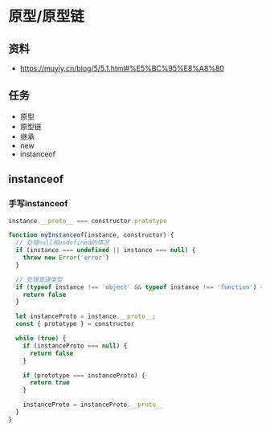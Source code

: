 # 原型/原型链

## 资料
- https://muyiy.cn/blog/5/5.1.html#%E5%BC%95%E8%A8%80

## 任务
- 原型
- 原型链
- 继承
- new
- instanceof

## instanceof

### 手写instanceof

```js
instance.__proto__ === constructor.prototype
```

```js
function myInstanceof(instance, constructor) {
  // 处理null和undefined的情况
  if (instance === undefined || instance === null) {
    throw new Error('error')
  }

  // 处理普通类型
  if (typeof instance !== 'object' && typeof instance !== 'function') {
    return false
  }

  let instanceProto = instance.__proto__;
  const { prototype } = constructor

  while (true) {
    if (instanceProto === null) {
      return false
    }

    if (prototype === instanceProto) {
      return true
    }

    instanceProto = instanceProto.__proto__
  }
}
```